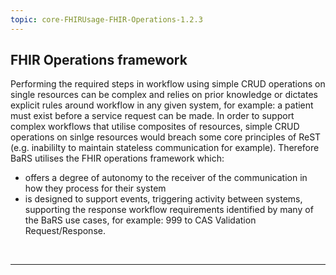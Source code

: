 ```yaml
---
topic: core-FHIRUsage-FHIR-Operations-1.2.3
---
```


## FHIR Operations framework 

Performing the required steps in workflow using simple CRUD operations on single resources can be complex and relies on prior knowledge or dictates explicit rules around workflow in any given system, for example: a patient must exist before a service request can be made. In order to support complex workflows that utilise composites of resources, simple CRUD operations on sinlge resources would breach some core principles of ReST (e.g. inabililty to maintain stateless communication for example). Therefore BaRS utilises the FHIR operations framework which:

- offers a degree of autonomy to the receiver of the communication in how they process for their system
- is designed to support events, triggering activity between systems, supporting the response workflow requirements identified by many of the BaRS use cases, for example:  999 to CAS Validation Request/Response.

<br>
<hr>
